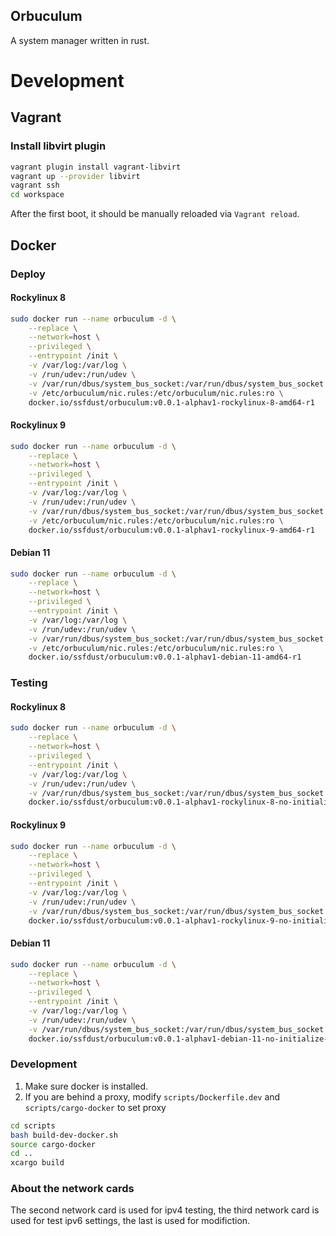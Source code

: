 Orbuculum
-------------------

A system manager written in rust.

Development
===================
Vagrant
-------------------

### Install libvirt plugin

```bash
vagrant plugin install vagrant-libvirt
vagrant up --provider libvirt
vagrant ssh
cd workspace
```

After the first boot, it should be manually reloaded via `Vagrant reload`.

Docker
--------------------

### Deploy

#### Rockylinux 8

```bash
sudo docker run --name orbuculum -d \
    --replace \
    --network=host \
    --privileged \
    --entrypoint /init \
    -v /var/log:/var/log \
    -v /run/udev:/run/udev \
    -v /var/run/dbus/system_bus_socket:/var/run/dbus/system_bus_socket \
    -v /etc/orbuculum/nic.rules:/etc/orbuculum/nic.rules:ro \
    docker.io/ssfdust/orbuculum:v0.0.1-alphav1-rockylinux-8-amd64-r1
```

#### Rockylinux 9

```bash
sudo docker run --name orbuculum -d \
    --replace \
    --network=host \
    --privileged \
    --entrypoint /init \
    -v /var/log:/var/log \
    -v /run/udev:/run/udev \
    -v /var/run/dbus/system_bus_socket:/var/run/dbus/system_bus_socket \
    -v /etc/orbuculum/nic.rules:/etc/orbuculum/nic.rules:ro \
    docker.io/ssfdust/orbuculum:v0.0.1-alphav1-rockylinux-9-amd64-r1
```

#### Debian 11

```bash
sudo docker run --name orbuculum -d \
    --replace \
    --network=host \
    --privileged \
    --entrypoint /init \
    -v /var/log:/var/log \
    -v /run/udev:/run/udev \
    -v /var/run/dbus/system_bus_socket:/var/run/dbus/system_bus_socket \
    -v /etc/orbuculum/nic.rules:/etc/orbuculum/nic.rules:ro \
    docker.io/ssfdust/orbuculum:v0.0.1-alphav1-debian-11-amd64-r1
```

### Testing

#### Rockylinux 8

```bash
sudo docker run --name orbuculum -d \
    --replace \
    --network=host \
    --privileged \
    --entrypoint /init \
    -v /var/log:/var/log \
    -v /run/udev:/run/udev \
    -v /var/run/dbus/system_bus_socket:/var/run/dbus/system_bus_socket \
    docker.io/ssfdust/orbuculum:v0.0.1-alphav1-rockylinux-8-no-initialize-amd64-r1
```

#### Rockylinux 9

```bash
sudo docker run --name orbuculum -d \
    --replace \
    --network=host \
    --privileged \
    --entrypoint /init \
    -v /var/log:/var/log \
    -v /run/udev:/run/udev \
    -v /var/run/dbus/system_bus_socket:/var/run/dbus/system_bus_socket \
    docker.io/ssfdust/orbuculum:v0.0.1-alphav1-rockylinux-9-no-initialize-amd64-r1
```

#### Debian 11

```bash
sudo docker run --name orbuculum -d \
    --replace \
    --network=host \
    --privileged \
    --entrypoint /init \
    -v /var/log:/var/log \
    -v /run/udev:/run/udev \
    -v /var/run/dbus/system_bus_socket:/var/run/dbus/system_bus_socket \
    docker.io/ssfdust/orbuculum:v0.0.1-alphav1-debian-11-no-initialize-amd64-r1
```

### Development

1. Make sure docker is installed.
2. If you are behind a proxy, modify `scripts/Dockerfile.dev` and `scripts/cargo-docker` to set proxy

```bash
cd scripts
bash build-dev-docker.sh
source cargo-docker
cd ..
xcargo build
```

### About the network cards
The second network card is used for ipv4 testing, the third network card is used
for test ipv6 settings, the last is used for modifiction.
